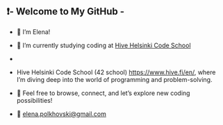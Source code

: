## ❗- Welcome to My GitHub -

- 🙋 I’m Elena!
- 🎒 I’m currently studying coding at <a href="https://www.hive.fi/en/" target="_blank">Hive Helsinki Code School</a>
-
- Hive Helsinki Code School (42 school) https://www.hive.fi/en/, where I’m diving deep into the world of programming and problem-solving.

- 💬 Feel free to browse, connect, and let’s explore new coding possibilities!
- 📧 elena.polkhovski@gmail.com



<!--
**lenkras/lenkras** is a ✨ _special_ ✨ repository because its `README.md` (this file) appears on your GitHub profile.

Here are some ideas to get you started:

- 🔭 I’m currently working on ...
- 🌱 I’m currently learning ...
- 👯 I’m looking to collaborate on ...
- 🤔 I’m looking for help with ...
- 💬 Ask me about ...
- 📫 How to reach me: ...
- 😄 Pronouns: ...
- ⚡ Fun fact: ...
-->
